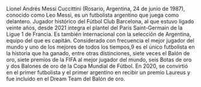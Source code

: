 Lionel Andrés Messi Cuccittini (Rosario, Argentina, 24 de junio de 1987), conocido como Leo Messi, es un futbolista argentino que juega como delantero. 
Jugador histórico del Fútbol Club Barcelona, al que estuvo ligado veinte años, desde 2021 integra el plantel del Paris Saint-Germain de la Ligue 1 de Francia. 
Es también internacional con la selección de Argentina, equipo del que es capitán.
Considerado con frecuencia el mejor jugador del mundo y uno de los mejores de todos los tiempos,9​ es el único
futbolista en la historia que ha ganado, entre otras distinciones, siete veces el Balón de oro, 
siete premios de la FIFA al mejor jugador del mundo, seis Botas de oro y dos Balones de oro de la Copa Mundial de Fútbol. 
En 2020, se convirtió en el primer futbolista y el primer argentino en 
recibir un premio Laureus y fue incluido en el Dream Team del Balón de oro.